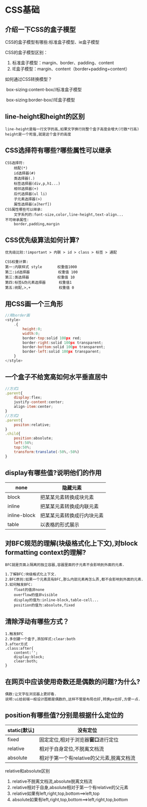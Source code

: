 # CSS基础

## 介绍一下CSS的盒子模型

CSS的盒子模型有哪些:标准盒子模型、ie盒子模型

CSS的盒子模型区别：

1. 标准盒子模型：margin、border、padding、content
2. IE盒子模型：margin、content（border+padding+content）

如何通过CSS转换模型？

​	box-sizing:content-box//标准盒子模型

​	box-sizing:border-box//IE盒子模型

## line-height和height的区别

```
line-height是每一行文字的高,如果文字换行则整个盒子高度会增大(行数*行高)
height是一个死值,就是这个盒子的高度
```

## CSS选择符有哪些?哪些属性可以继承

```
CSS选择符:
    统配(*)
    id选择器(#)
    类选择器(.)
    标签选择器(div,p,h1...)
    相邻选择器(+)
    后代选择器(ul li)
    子元素选择器(>)
    属性选择器(a[herf])
CSS属性哪些可以继承:
	文字系列的:font-size,color,line-height,text-align...
不可继承属性:
	border,padding,margin
```

## CSS优先级算法如何计算?

```
优先级比较:!important > 内联 > id > class > 标签 > 通配
```

```
CSS权重计算:
第一:内联样式 style 		权重值1000
第二:id选择器 			 权重值 100
第三:类选择器 			权重值 10
第四:标签&伪元素选择器 	  权重值1
第五:统配,>,+ 			  权重值 0
```

## 用CSS画一个三角形

```javascript
//用border画
<style>
    .{
        height:0;
        width:0;
        border-top:solid 100px red;
        border-right:solid 100px transparent;
        border-bottom:solid 100px transparent;
        border-left:solid 100px transparent;
	}
</style>
```

## 一个盒子不给宽高如何水平垂直居中

```javascript
//方式1
.parent{
	display:flex;
    justify-content:center;
    align-item:center;
}
//方式2
.parent{
	positon:relative;
}
.child{
    position:absolute;
    left:50%;
    top:50%;
    transform:translate(-50%,-50%)
}
```

## display有哪些值?说明他们的作用

| none         | 隐藏元素                   |
| ------------ | -------------------------- |
| block        | 把某某元素转换成块元素     |
| inline       | 把某某元素转换成内联元素   |
| inline-block | 把某某元素转换成行内块元素 |
| table        | 以表格的形式展示           |

## 对BFC规范的理解(块级格式化上下文),对block formatting context的理解?

```
BFC就是页面上隔离的独立容器,容器里面的子元素不会影响到外面的元素.

1.了解BFC:块级格式化上下文.
2.BFC原则:如果一个元素具有BFC,那么内部元素再怎么弄,都不会影响到外面的元素.
3.如何触发BFC:
	float的值非none
	overflow的值非visible
	display的值为:inline-block,table-cell...
	position的值为:absolute,fixed
```

## 清除浮动有哪些方式？

```
1.触发BFC
2.多创建一个盒子,添加样式:clear:both
3.after方式
.class:after{
	content:'';
	display:block;
	clear:both;
}
```

## 在网页中应该使用奇数还是偶数的问题?为什么?

```
偶数:让文字在浏览器上更好看.
说明:ui给前端一般设计图都是偶数的,这样不管是布局也好,转换px也好,方便一点.
```

## position有哪些值?分别是根据什么定位的

| static[默认] | 没有定位                                  |
| ------------ | ----------------------------------------- |
| fixed        | 固定定位,相对于浏览器**窗口**进行定位     |
| relative     | 相对于自身定位,不脱离文档流               |
| absolute     | 相对于第一个有relative的父元素,脱离文档流 |

relative和absolute区别

1. relative不脱离文档流,absolute脱离文档流
2. relative相对于自身,absolute相对于第一个有relative的父元素
3. relative如果有left,right,top,bottom==>left,top
4. absolute如果有left,right,top,bottom==>left,right,top,bottom
